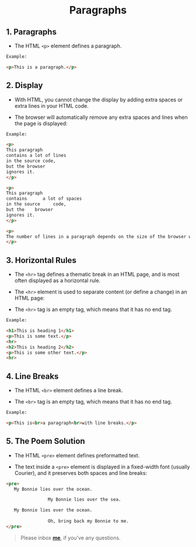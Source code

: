 <h1><p align="center">Paragraphs</p></h1>


## 1. Paragraphs

* The HTML `<p>` element defines a paragraph.


```HTML
Example:

<p>This is a paragraph.</p>
```

## 2. Display

* With HTML, you cannot change the display by adding extra spaces or extra lines in your
HTML code.

* The browser will automatically remove any extra spaces and lines when the page is displayed:

```HTML
Example:

<p>
This paragraph
contains a lot of lines
in the source code,
but the browser 
ignores it.
</p>

<p>
This paragraph
contains      a lot of spaces
in the source     code,
but the    browser 
ignores it.
</p>

<p>
The number of lines in a paragraph depends on the size of the browser window. If you resize the browser window, the number of lines in this paragraph will change.
</p>
```


## 3. Horizontal Rules

* The `<hr>` tag defines a thematic break in an HTML page, and is most often displayed as 
a horizontal rule.

* The `<hr>` element is used to separate content (or define a change) in an HTML page:

* The `<hr>` tag is an empty tag, which means that it has no end tag.


```HTML
Example:

<h1>This is heading 1</h1>
<p>This is some text.</p>
<hr>
<h2>This is heading 2</h2>
<p>This is some other text.</p>
<hr>
```

## 4. Line Breaks

* The HTML `<br>` element defines a line break.

* The `<br>` tag is an empty tag, which means that it has no end tag.

```HTML
Example:

<p>This is<br>a paragraph<br>with line breaks.</p>
```

## 5. The Poem Solution 

* The HTML `<pre>` element defines preformatted text.

* The text inside a `<pre>` element is displayed in a fixed-width font (usually Courier), 
and it preserves both spaces and line breaks:


```HTML
<pre>
   My Bonnie lies over the ocean.

   				My Bonnie lies over the sea.

   My Bonnie lies over the ocean.
   
				Oh, bring back my Bonnie to me.
</pre>
```

> Please inbox **[me](https://www.facebook.com/shoriot)**, if you've any questions.